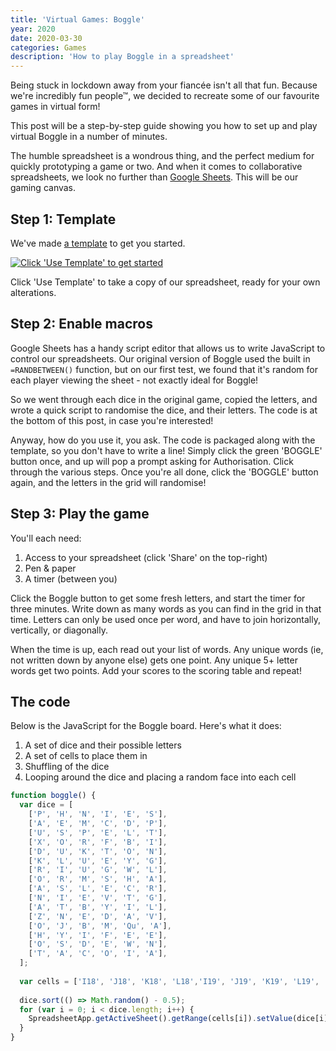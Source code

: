 ```yaml
---
title: 'Virtual Games: Boggle'
year: 2020
date: 2020-03-30
categories: Games
description: 'How to play Boggle in a spreadsheet'
---
```


Being stuck in lockdown away from your fiancée isn't all that fun. Because we're incredibly fun people™, we decided to recreate some of our favourite games in virtual form!

This post will be a step-by-step guide showing you how to set up and play virtual Boggle in a number of minutes.

The humble spreadsheet is a wondrous thing, and the perfect medium for quickly prototyping a game or two. And when it comes to collaborative spreadsheets, we look no further than [Google Sheets](http://sheets.google.com/). This will be our gaming canvas.

## Step 1: Template

We've made [a template](https://docs.google.com/spreadsheets/d/1iTmSydKlmTd7ul8K8ROGp2qa0nzx18vjwykvmJzG9to/template/preview) to get you started.

[![Click 'Use Template' to get started](/images/blog/boggle-template.png)](https://docs.google.com/spreadsheets/d/1iTmSydKlmTd7ul8K8ROGp2qa0nzx18vjwykvmJzG9to/template/preview)

Click 'Use Template' to take a copy of our spreadsheet, ready for your own alterations.

## Step 2: Enable macros

Google Sheets has a handy script editor that allows us to write JavaScript to control our spreadsheets. Our original version of Boggle used the built in `=RANDBETWEEN()` function, but on our first test, we found that it's random for each player viewing the sheet - not exactly ideal for Boggle!

So we went through each dice in the original game, copied the letters, and wrote a quick script to randomise the dice, and their letters. The code is at the bottom of this post, in case you're interested!

Anyway, how do you use it, you ask. The code is packaged along with the template, so you don't have to write a line! Simply click the green 'BOGGLE' button once, and up will pop a prompt asking for Authorisation. Click through the various steps. Once you're all done, click the 'BOGGLE' button again, and the letters in the grid will randomise!

## Step 3: Play the game

You'll each need:

1. Access to your spreadsheet (click 'Share' on the top-right)
2. Pen & paper
4. A timer (between you)

Click the Boggle button to get some fresh letters, and start the timer for three minutes. Write down as many words as you can find in the grid in that time. Letters can only be used once per word, and have to join horizontally, vertically, or diagonally.

When the time is up, each read out your list of words. Any unique words (ie, not written down by anyone else) gets one point. Any unique 5+ letter words get two points. Add your scores to the scoring table and repeat!


## The code

Below is the JavaScript for the Boggle board. Here's what it does:

1. A set of dice and their possible letters
2. A set of cells to place them in
3. Shuffling of the dice
4. Looping around the dice and placing a random face into each cell

```js
function boggle() {
  var dice = [
    ['P', 'H', 'N', 'I', 'E', 'S'],
    ['A', 'E', 'M', 'C', 'D', 'P'],
    ['U', 'S', 'P', 'E', 'L', 'T'],
    ['X', 'O', 'R', 'F', 'B', 'I'],
    ['D', 'U', 'K', 'T', 'O', 'N'],
    ['K', 'L', 'U', 'E', 'Y', 'G'],
    ['R', 'I', 'U', 'G', 'W', 'L'],
    ['O', 'R', 'M', 'S', 'H', 'A'],
    ['A', 'S', 'L', 'E', 'C', 'R'],
    ['N', 'I', 'E', 'V', 'T', 'G'],
    ['A', 'T', 'B', 'Y', 'I', 'L'],
    ['Z', 'N', 'E', 'D', 'A', 'V'],
    ['O', 'J', 'B', 'M', 'Qu', 'A'],
    ['H', 'Y', 'I', 'F', 'E', 'E'],
    ['O', 'S', 'D', 'E', 'W', 'N'],
    ['T', 'A', 'C', 'O', 'I', 'A'],
  ];
    
  var cells = ['I18', 'J18', 'K18', 'L18','I19', 'J19', 'K19', 'L19', 'I20', 'J20', 'K20', 'L20', 'I21', 'J21', 'K21', 'L21']
    
  dice.sort(() => Math.random() - 0.5);
  for (var i = 0; i < dice.length; i++) {
    SpreadsheetApp.getActiveSheet().getRange(cells[i]).setValue(dice[i][Math.floor(Math.random() * 6)]);
  }
}
```


